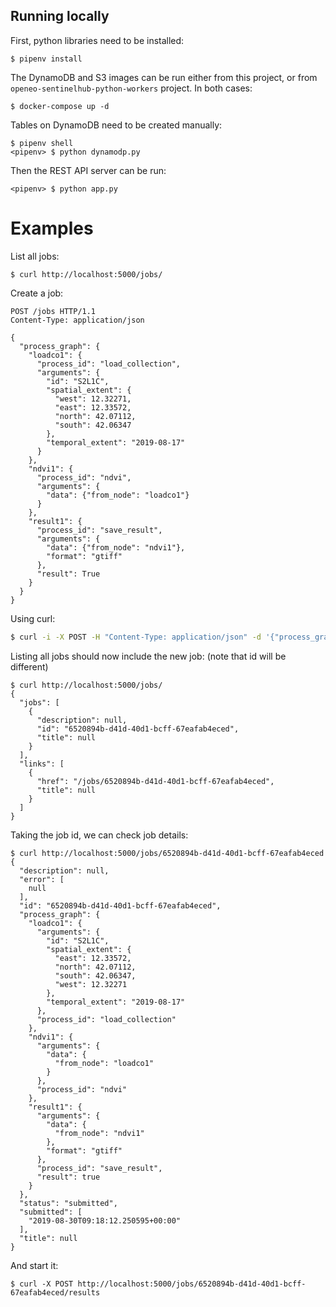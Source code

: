## Running locally

First, python libraries need to be installed:
```
$ pipenv install
```

The DynamoDB and S3 images can be run either from this project, or from `openeo-sentinelhub-python-workers` project. In both cases:
```
$ docker-compose up -d
```

Tables on DynamoDB need to be created manually:
```
$ pipenv shell
<pipenv> $ python dynamodp.py
```

Then the REST API server can be run:
```
<pipenv> $ python app.py
```

# Examples

List all jobs:
```
$ curl http://localhost:5000/jobs/
```

Create a job:
```
POST /jobs HTTP/1.1
Content-Type: application/json

{
  "process_graph": {
    "loadco1": {
      "process_id": "load_collection",
      "arguments": {
        "id": "S2L1C",
        "spatial_extent": {
          "west": 12.32271,
          "east": 12.33572,
          "north": 42.07112,
          "south": 42.06347
        },
        "temporal_extent": "2019-08-17"
      }
    },
    "ndvi1": {
      "process_id": "ndvi",
      "arguments": {
        "data": {"from_node": "loadco1"}
      }
    },
    "result1": {
      "process_id": "save_result",
      "arguments": {
        "data": {"from_node": "ndvi1"},
        "format": "gtiff"
      },
      "result": True
    }
  }
}
```

Using curl:
```bash
$ curl -i -X POST -H "Content-Type: application/json" -d '{"process_graph": {"loadco1": {"process_id": "load_collection", "arguments": {"id": "S2L1C", "temporal_extent": "2019-08-17", "spatial_extent": {"west": 12.32271, "east": 12.33572, "north": 42.07112, "south": 42.06347}}}, "ndvi1": {"process_id": "ndvi", "arguments": {"data": {"from_node": "loadco1"}}}, "result1": {"process_id": "save_result", "arguments": {"data": {"from_node": "ndvi1"}, "format": "gtiff"}, "result": true}}}' http://localhost:5000/jobs/
```

Listing all jobs should now include the new job: (note that id will be different)
```
$ curl http://localhost:5000/jobs/
{
  "jobs": [
    {
      "description": null,
      "id": "6520894b-d41d-40d1-bcff-67eafab4eced",
      "title": null
    }
  ],
  "links": [
    {
      "href": "/jobs/6520894b-d41d-40d1-bcff-67eafab4eced",
      "title": null
    }
  ]
}
```

Taking the job id, we can check job details:
```
$ curl http://localhost:5000/jobs/6520894b-d41d-40d1-bcff-67eafab4eced
{
  "description": null,
  "error": [
    null
  ],
  "id": "6520894b-d41d-40d1-bcff-67eafab4eced",
  "process_graph": {
    "loadco1": {
      "arguments": {
        "id": "S2L1C",
        "spatial_extent": {
          "east": 12.33572,
          "north": 42.07112,
          "south": 42.06347,
          "west": 12.32271
        },
        "temporal_extent": "2019-08-17"
      },
      "process_id": "load_collection"
    },
    "ndvi1": {
      "arguments": {
        "data": {
          "from_node": "loadco1"
        }
      },
      "process_id": "ndvi"
    },
    "result1": {
      "arguments": {
        "data": {
          "from_node": "ndvi1"
        },
        "format": "gtiff"
      },
      "process_id": "save_result",
      "result": true
    }
  },
  "status": "submitted",
  "submitted": [
    "2019-08-30T09:18:12.250595+00:00"
  ],
  "title": null
}
```

And start it:
```
$ curl -X POST http://localhost:5000/jobs/6520894b-d41d-40d1-bcff-67eafab4eced/results
```
